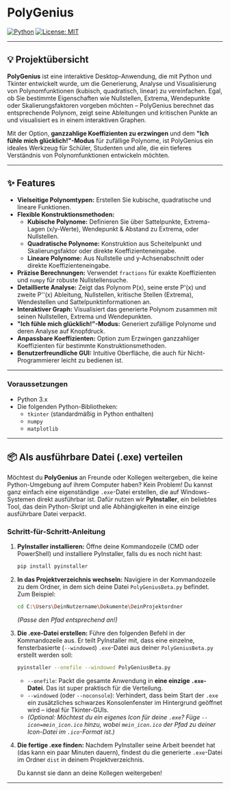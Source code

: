 # PolyGenius

[![Python](https://img.shields.io/badge/Python-3.x-blue.svg)](https://www.python.org/)
[![License: MIT](https://img.shields.io/badge/License-MIT-yellow.svg)](https://opensource.org/licenses/MIT)

---

## 💡 Projektübersicht

**PolyGenius** ist eine interaktive Desktop-Anwendung, die mit Python und Tkinter entwickelt wurde, um die Generierung, Analyse und Visualisierung von Polynomfunktionen (kubisch, quadratisch, linear) zu vereinfachen. Egal, ob Sie bestimmte Eigenschaften wie Nullstellen, Extrema, Wendepunkte oder Skalierungsfaktoren vorgeben möchten – PolyGenius berechnet das entsprechende Polynom, zeigt seine Ableitungen und kritischen Punkte an und visualisiert es in einem interaktiven Graphen.

Mit der Option, **ganzzahlige Koeffizienten zu erzwingen** und dem **"Ich fühle mich glücklich!"-Modus** für zufällige Polynome, ist PolyGenius ein ideales Werkzeug für Schüler, Studenten und alle, die ein tieferes Verständnis von Polynomfunktionen entwickeln möchten.

---

## ✨ Features

* **Vielseitige Polynomtypen:** Erstellen Sie kubische, quadratische und lineare Funktionen.
* **Flexible Konstruktionsmethoden:**
    * **Kubische Polynome:** Definieren Sie über Sattelpunkte, Extrema-Lagen (x/y-Werte), Wendepunkt & Abstand zu Extrema, oder Nullstellen.
    * **Quadratische Polynome:** Konstruktion aus Scheitelpunkt und Skalierungsfaktor oder direkte Koeffizienteneingabe.
    * **Lineare Polynome:** Aus Nullstelle und y-Achsenabschnitt oder direkte Koeffizienteneingabe.
* **Präzise Berechnungen:** Verwendet `fractions` für exakte Koeffizienten und `numpy` für robuste Nullstellensuche.
* **Detaillierte Analyse:** Zeigt das Polynom P(x), seine erste P'(x) und zweite P''(x) Ableitung, Nullstellen, kritische Stellen (Extrema), Wendestellen und Sattelpunktinformationen an.
* **Interaktiver Graph:** Visualisiert das generierte Polynom zusammen mit seinen Nullstellen, Extrema und Wendepunkten.
* **"Ich fühle mich glücklich!"-Modus:** Generiert zufällige Polynome und deren Analyse auf Knopfdruck.
* **Anpassbare Koeffizienten:** Option zum Erzwingen ganzzahliger Koeffizienten für bestimmte Konstruktionsmethoden.
* **Benutzerfreundliche GUI:** Intuitive Oberfläche, die auch für Nicht-Programmierer leicht zu bedienen ist.

---


### Voraussetzungen

* Python 3.x
* Die folgenden Python-Bibliotheken:
    * `tkinter` (standardmäßig in Python enthalten)
    * `numpy`
    * `matplotlib`


---

## 📦 Als ausführbare Datei (.exe) verteilen

Möchtest du **PolyGenius** an Freunde oder Kollegen weitergeben, die keine Python-Umgebung auf ihrem Computer haben? Kein Problem! Du kannst ganz einfach eine eigenständige `.exe`-Datei erstellen, die auf Windows-Systemen direkt ausführbar ist. Dafür nutzen wir **PyInstaller**, ein beliebtes Tool, das dein Python-Skript und alle Abhängigkeiten in eine einzige ausführbare Datei verpackt.

### Schritt-für-Schritt-Anleitung

1.  **PyInstaller installieren:**
    Öffne deine Kommandozeile (CMD oder PowerShell) und installiere PyInstaller, falls du es noch nicht hast:
    ```bash
    pip install pyinstaller
    ```

2.  **In das Projektverzeichnis wechseln:**
    Navigiere in der Kommandozeile zu dem Ordner, in dem sich deine Datei `PolyGeniusBeta.py` befindet. Zum Beispiel:
    ```bash
    cd C:\Users\DeinNutzername\Dokumente\DeinProjektordner
    ```
    *(Passe den Pfad entsprechend an!)*

3.  **Die .exe-Datei erstellen:**
    Führe den folgenden Befehl in der Kommandozeile aus. Er teilt PyInstaller mit, dass eine einzelne, fensterbasierte (`--windowed`) `.exe`-Datei aus deiner `PolyGeniusBeta.py` erstellt werden soll:
    ```bash
    pyinstaller --onefile --windowed PolyGeniusBeta.py
    ```
    * `--onefile`: Packt die gesamte Anwendung in **eine einzige `.exe`-Datei**. Das ist super praktisch für die Verteilung.
    * `--windowed` (oder `--noconsole`): Verhindert, dass beim Start der `.exe` ein zusätzliches schwarzes Konsolenfenster im Hintergrund geöffnet wird – ideal für Tkinter-GUIs.
    * *(Optional: Möchtest du ein eigenes Icon für deine `.exe`? Füge `--icon=mein_icon.ico` hinzu, wobei `mein_icon.ico` der Pfad zu deiner Icon-Datei im `.ico`-Format ist.)*

4.  **Die fertige .exe finden:**
    Nachdem PyInstaller seine Arbeit beendet hat (das kann ein paar Minuten dauern), findest du die generierte `.exe`-Datei im Ordner `dist` in deinem Projektverzeichnis.
    
    Du kannst sie dann an deine Kollegen weitergeben!

---
